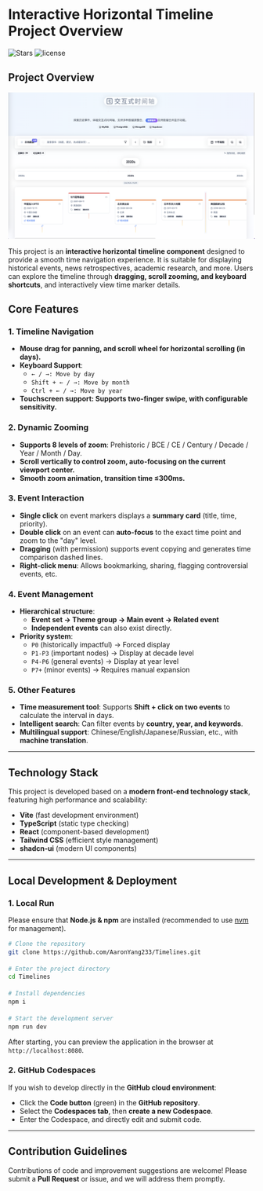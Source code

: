 # Interactive Horizontal Timeline Project Overview

![Stars](https://img.shields.io/github/stars/AaronYang233/Timelines) ![license](https://img.shields.io/badge/License-Apache%202.0-blue?style=flat-square)

## Project Overview

![img](../img/sample.png)

This project is an **interactive horizontal timeline component** designed to provide a smooth time navigation experience. It is suitable for displaying historical events, news retrospectives, academic research, and more. Users can explore the timeline through **dragging, scroll zooming, and keyboard shortcuts**, and interactively view time marker details.

## Core Features

### 1. Timeline Navigation

- **Mouse drag for panning, and scroll wheel for horizontal scrolling (in days).**
- **Keyboard Support**:
  - `← / →: Move by day`
  - `Shift + ← / →: Move by month`
  - `Ctrl + ← / →: Move by year`
- **Touchscreen support: Supports **two-finger swipe**, with configurable sensitivity.**

### 2. Dynamic Zooming

- **Supports 8 levels of zoom**: Prehistoric / BCE / CE / Century / Decade / Year / Month / Day.
- **Scroll vertically to control zoom, auto-focusing on the current viewport center.**
- **Smooth zoom animation, transition time ≤300ms.**

### 3. Event Interaction

- **Single click** on event markers displays a **summary card** (title, time, priority).
- **Double click** on an event can **auto-focus** to the exact time point and zoom to the "day" level.
- **Dragging** (with permission) supports event copying and generates time comparison dashed lines.
- **Right-click menu**: Allows bookmarking, sharing, flagging controversial events, etc.

### 4. Event Management

- **Hierarchical structure**:
  - **Event set → Theme group → Main event → Related event**
  - **Independent events** can also exist directly.
- **Priority system**:
  - `P0` (historically impactful) → Forced display
  - `P1-P3` (important nodes) → Display at decade level
  - `P4-P6` (general events) → Display at year level
  - `P7+` (minor events) → Requires manual expansion

### 5. Other Features

- **Time measurement tool**: Supports **Shift + click on two events** to calculate the interval in days.
- **Intelligent search**: Can filter events by **country, year, and keywords**.
- **Multilingual support**: Chinese/English/Japanese/Russian, etc., with **machine translation**.

---

## Technology Stack

This project is developed based on a **modern front-end technology stack**, featuring high performance and scalability:

- **Vite** (fast development environment)
- **TypeScript** (static type checking)
- **React** (component-based development)
- **Tailwind CSS** (efficient style management)
- **shadcn-ui** (modern UI components)

---

## Local Development & Deployment

### 1. Local Run

Please ensure that **Node.js & npm** are installed (recommended to use [nvm](https:/github.com/nvm-sh/nvm) for management).

```sh
# Clone the repository
git clone https://github.com/AaronYang233/Timelines.git

# Enter the project directory
cd Timelines

# Install dependencies
npm i

# Start the development server
npm run dev
```

After starting, you can preview the application in the browser at `http://localhost:8080`.

### 2. GitHub Codespaces

If you wish to develop directly in the **GitHub cloud environment**:

- Click the **Code button** (green) in the **GitHub repository**.
- Select the **Codespaces tab**, then **create a new Codespace**.
- Enter the Codespace, and directly edit and submit code.

---

## Contribution Guidelines

Contributions of code and improvement suggestions are welcome! Please submit a **Pull Request** or issue, and we will address them promptly.
